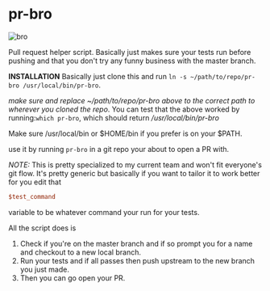 # pr-bro

![bro](http://i.giphy.com/OIEhvGRByVrHO.gif)

Pull request helper script. Basically just makes sure your tests run before pushing and that you don't try any funny business with the master branch.

**INSTALLATION**
Basically just clone this and run `ln -s ~/path/to/repo/pr-bro /usr/local/bin/pr-bro`.

*make sure and replace ~/path/to/repo/pr-bro above to the correct path to wherever you cloned the repo*.
You can test that the above worked by running:`which pr-bro`, which should return */usr/local/bin/pr-bro*

Make sure /usr/local/bin or $HOME/bin if you prefer is on your $PATH.


use it by running `pr-bro` in a git repo your about to open a PR with.


*NOTE:* This is pretty specialized to my current team and won't fit everyone's git flow. It's pretty generic but basically if you want to tailor it to work better for you edit that 
```perl
$test_command
``` 
variable to be whatever command your run for your tests. 

All the script does is

1. Check if you're on the master branch and if so prompt you for a name and checkout to a new local branch.
2. Run your tests and if all passes then push upstream to the new branch you just made.
3. Then you can go open your PR.
